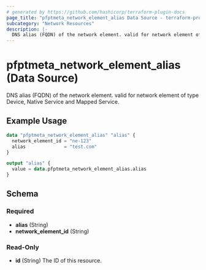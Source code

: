 ```yaml
---
# generated by https://github.com/hashicorp/terraform-plugin-docs
page_title: "pfptmeta_network_element_alias Data Source - terraform-provider-pfptmeta"
subcategory: "Network Resources"
description: |-
  DNS alias (FQDN) of the network element. valid for network element of type Device, Native Service and Mapped Service.
---
```


# pfptmeta_network_element_alias (Data Source)

DNS alias (FQDN) of the network element. valid for network element of type Device, Native Service and Mapped Service.

## Example Usage

```terraform
data "pfptmeta_network_element_alias" "alias" {
  network_element_id = "ne-123"
  alias              = "test.com"
}

output "alias" {
  value = data.pfptmeta_network_element_alias.alias
}
```

<!-- schema generated by tfplugindocs -->
## Schema

### Required

- **alias** (String)
- **network_element_id** (String)

### Read-Only

- **id** (String) The ID of this resource.
